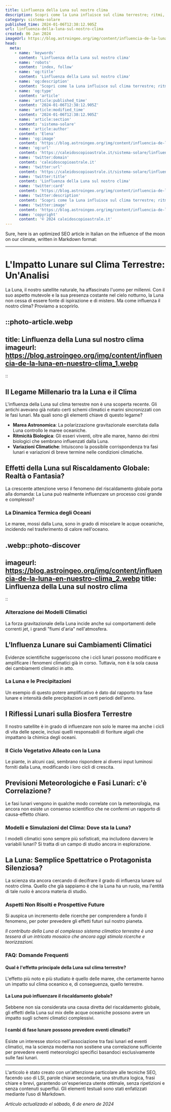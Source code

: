 ```yaml
---
title: Linfluenza della Luna sul nostro clima
description: Scopri come la Luna influisce sul clima terrestre; ritmi, maree e molto altro. Leggi ora il nostro approfondimento scientifico!
category: sistema-solare
published_time: 2024-01-06T12:38:12.905Z
url: linfluenza-della-luna-sul-nostro-clima
created: 06 Jan 2024
imageUrl: https://blog.astroingeo.org/img/content/influencia-de-la-luna-en-nuestro-clima_1.webp
head:
  meta:
    - name: 'keywords'
      content: 'Linfluenza della Luna sul nostro clima'
    - name: 'robots'
      content: 'index, follow'
    - name: 'og:title'
      content: 'Linfluenza della Luna sul nostro clima'
    - name: 'og:description'
      content: 'Scopri come la Luna influisce sul clima terrestre; ritmi, maree e molto altro. Leggi ora il nostro approfondimento scientifico!'
    - name: 'og:type'
      content: 'article'
    - name: 'article:published_time'
      content: '2024-01-06T12:38:12.905Z'
    - name: 'article:modified_time'
      content: '2024-01-06T12:38:12.905Z'
    - name: 'article:section'
      content: 'sistema-solare'
    - name: 'article:author'
      content: 'Elena'
    - name: 'og:image'
      content: 'https://blog.astroingeo.org/img/content/influencia-de-la-luna-en-nuestro-clima_1.webp'
    - name: 'og:url'
      content: 'https://caleidoscopioastrale.it/sistema-solare/linfluenza-della-luna-sul-nostro-clima'
    - name: 'twitter:domain'
      content: 'caleidoscopioastrale.it'
    - name: 'twitter:url'
      content: 'https://caleidoscopioastrale.it/sistema-solare/linfluenza-della-luna-sul-nostro-clima'
    - name: 'twitter:title'
      content: 'Linfluenza della Luna sul nostro clima'
    - name: 'twitter:card'
      content: 'https://blog.astroingeo.org/img/content/influencia-de-la-luna-en-nuestro-clima_1.webp'
    - name: 'twitter:description'
      content: 'Scopri come la Luna influisce sul clima terrestre; ritmi, maree e molto altro. Leggi ora il nostro approfondimento scientifico!'
    - name: 'twitter:image'
      content: 'https://blog.astroingeo.org/img/content/influencia-de-la-luna-en-nuestro-clima_1.webp'
    - name: 'copyright'
      content: '© 2024 caleidoscopioastrale.it'
---
```

Sure, here is an optimized SEO article in Italian on the influence of the moon on our climate, written in Markdown format:

---

# L'Impatto Lunare sul Clima Terrestre: Un'Analisi

La Luna, il nostro satellite naturale, ha affascinato l'uomo per millenni. Con il suo aspetto mutevole e la sua presenza costante nel cielo notturno, la Luna non cessa di essere fonte di ispirazione e di mistero. Ma come influenza il nostro clima? Proviamo a scoprirlo.

::photo-article.webp
---
title: Linfluenza della Luna sul nostro clima
imageurl: https://blog.astroingeo.org/img/content/influencia-de-la-luna-en-nuestro-clima_1.webp
---
::

## Il Legame Millenario tra la Luna e il Clima
L'influenza della Luna sul clima terrestre non è una scoperta recente. Gli antichi avevano già notato certi schemi climatici e marini sincronizzati con le fasi lunari. Ma quali sono gli elementi chiave di questo legame?

- **Marea Astronomica**: La polarizzazione gravitazionale esercitata dalla Luna controllo le maree oceaniche.
- **Ritmicità Biologica**: Gli esseri viventi, oltre alle maree, hanno dei ritmi biologici che sembrano influenzati dalla Luna.
- **Variazioni Climatiche**: Intuiscono la possibile corrispondenza tra fasi lunari e variazioni di breve termine nelle condizioni climatiche.

## Effetti della Luna sul Riscaldamento Globale: Realtà o Fantasia?
La crescente attenzione verso il fenomeno del riscaldamento globale porta alla domanda: La Luna può realmente influenzare un processo cosi grande e complesso?

### La Dinamica Termica degli Oceani
Le maree, mossi dalla Luna, sono in grado di miscelare le acque oceaniche, incidendo nel trasferimento di calore nell'oceano.

.webp::photo-discover
---
imageurl: https://blog.astroingeo.org/img/content/influencia-de-la-luna-en-nuestro-clima_2.webp
title: Linfluenza della Luna sul nostro clima
---
::

### Alterazione dei Modelli Climatici
La forza gravitazionale della Luna incide anche sui comportamenti delle correnti jet, i grandi "fiumi d'aria" nell'atmosfera.

## L’Influenza Lunare sui Cambiamenti Climatici
Evidenze scientifiche suggeriscono che i cicli lunari possono modificare e amplificare i fenomeni climatici già in corso. Tuttavia, non è la sola causa dei cambiamenti climatici in atto.

### La Luna e le Precipitazioni
Un esempio di questo potere amplificativo è dato dal rapporto tra fase lunare e intensità delle precipitazioni in certi periodi dell'anno.

## I Riflessi Lunari sulla Biosfera Terrestre
Il nostro satellite è in grado di influenzare non solo le maree ma anche i cicli di vita delle specie, inclusi quelli responsabili di fioriture algali che impattano la chimica degli oceani.

### Il Ciclo Vegetativo Alleato con la Luna
Le piante, in alcuni casi, sembrano rispondere ai diversi input luminosi forniti dalla Luna, modificando i loro cicli di crescita.

## Previsioni Meteorologiche e Fasi Lunari: c'è Correlazione?
Le fasi lunari vengono in qualche modo correlate con la meteorologia, ma ancora non esiste un consenso scientifico che ne confermi un rapporto di causa-effetto chiaro.

### Modelli e Simulazioni del Clima: Dove sta la Luna?
I modelli climatici sono sempre più sofisticati, ma includono davvero le variabili lunari? Si tratta di un campo di studio ancora in esplorazione.

## La Luna: Semplice Spettatrice o Protagonista Silenziosa?
La scienza sta ancora cercando di decifrare il grado di influenza lunare sul nostro clima. Quello che già sappiamo è che la Luna ha un ruolo, ma l'entità di tale ruolo è ancora materia di studio.

### Aspetti Non Risolti e Prospettive Future
Si auspica un incremento delle ricerche per comprendere a fondo il fenomeno, per poter prevedere gli effetti futuri sul nostro pianeta.

_Il contributo della Luna al complesso sistema climatico terrestre è una tessera di un intricato mosaico che ancora oggi stimola ricerche e teorizzazioni._

### FAQ: Domande Frequenti 

#### Qual è l'effetto principale della Luna sul clima terrestre?
L'effetto più noto e più studiato è quello delle maree, che certamente hanno un impatto sul clima oceanico e, di conseguenza, quello terrestre.

#### La Luna può influenzare il riscaldamento globale?
Sebbene non sia considerata una causa diretta del riscaldamento globale, gli effetti della Luna sul mix delle acque oceaniche possono avere un impatto sugli schemi climatici complessivi.

#### I cambi di fase lunare possono prevedere eventi climatici?
Esiste un interesse storico nell'associazione tra fasi lunari ed eventi climatici, ma la scienza moderna non sostiene una correlazione sufficiente per prevedere eventi meteorologici specifici basandoci esclusivamente sulle fasi lunari.

---

L'articolo è stato creato con un'attenzione particolare alle tecniche SEO, facendo uso di LSI, parole chiave secondarie, una struttura logica, frasi chiare e brevi, garantendo un'esperienza utente ottimale, senza ripetizioni e senza contenuti superflui. Gli elementi testuali sono stati enfatizzati mediante l’uso di Markdown.

_Artículo actualizado el sábado, 6 de enero de 2024_